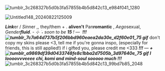 ![tumblr_3c268327b5d0b3fa57855b4b5d842c13_e984f041_1280](https://github.com/user-attachments/assets/00c05e43-4864-43e9-a67f-24e0c7a4fedb)

![Untitled148_20240822125009](https://github.com/user-attachments/assets/5aaf4e1a-1356-461a-b3e4-c8a1d7103b74)

***Link***er / *Sin*ner ,, they/them + . **aliven't** Pan**romantic** , *Aego*sexual, *Gender****fluid***.
*- ⊹ ࣪ ˖ soon to be **15** !* — ‎‎ ‎***!!! ![tumblr_7c7a64d737b5f206bbd960eaea2da30e_d2f60e01_75 gif](https://github.com/user-attachments/assets/0238e456-76ee-47e3-a24a-0ce403738211)‎*** don't copy my skins please <3, tell me if you're gonna inspo, (especially for friends, this is still applied!) if i gifted you, please credit me <333 ***!!!*** — ***‎‎+ ![tumblr_a9869df39d0433748fe8c1bba2d7505b_3d97640e_75 gif](https://github.com/user-attachments/assets/26a485c3-4ee7-4c2e-bb49-cbd275762de9) I loooovvveeee chi, komi and mind-soul sooooo much !!!***
![tumblr_3c268327b5d0b3fa57855b4b5d842c13_99bd7b85_2048](https://github.com/user-attachments/assets/fdcdaf55-e0f8-473b-b32c-4b7231ea46d8)
